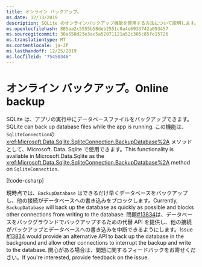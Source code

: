 ```yaml
---
title: オンライン バックアップ。
ms.date: 12/13/2019
description: SQLite のオンラインバックアップ機能を使用する方法について説明します。
ms.openlocfilehash: 885aa2c5555b58deb2551c0a4e6933742a093457
ms.sourcegitcommit: 30a558d23e3ac5a52071121a52c305c85fe15726
ms.translationtype: MT
ms.contentlocale: ja-JP
ms.lasthandoff: 12/25/2019
ms.locfileid: "75450346"
---
```

# <a name="online-backup"></a><span data-ttu-id="14fbd-103">オンライン バックアップ。</span><span class="sxs-lookup"><span data-stu-id="14fbd-103">Online backup</span></span>

<span data-ttu-id="14fbd-104">SQLite は、アプリの実行中にデータベースファイルをバックアップできます。</span><span class="sxs-lookup"><span data-stu-id="14fbd-104">SQLite can back up database files while the app is running.</span></span> <span data-ttu-id="14fbd-105">この機能は、`SqliteConnection`の <xref:Microsoft.Data.Sqlite.SqliteConnection.BackupDatabase%2A> メソッドとして、Microsoft. Data. Sqlite で使用できます。</span><span class="sxs-lookup"><span data-stu-id="14fbd-105">This functionality is available in Microsoft.Data.Sqlite as the <xref:Microsoft.Data.Sqlite.SqliteConnection.BackupDatabase%2A> method on `SqliteConnection`.</span></span>

[!code-csharp[](../../../../samples/snippets/standard/data/sqlite/BackupSample/Program.cs?name=snippet_Backup)]

<span data-ttu-id="14fbd-106">現時点では、`BackupDatabase` はできるだけ早くデータベースをバックアップし、他の接続がデータベースへの書き込みをブロックします。</span><span class="sxs-lookup"><span data-stu-id="14fbd-106">Currently, `BackupDatabase` will back up the database as quickly as possible and blocks other connections from writing to the database.</span></span> <span data-ttu-id="14fbd-107">問題[#13834](https://github.com/aspnet/EntityFrameworkCore/issues/13834)は、データベースをバックグラウンドでバックアップするための代替 API を提供し、他の接続がバックアップとデータベースへの書き込みを中断できるようにします。</span><span class="sxs-lookup"><span data-stu-id="14fbd-107">Issue [#13834](https://github.com/aspnet/EntityFrameworkCore/issues/13834) would provide an alternative API to back up the database in the background and allow other connections to interrupt the backup and write to the database.</span></span> <span data-ttu-id="14fbd-108">関心がある場合は、問題に関するフィードバックをお寄せください。</span><span class="sxs-lookup"><span data-stu-id="14fbd-108">If you're interested, provide feedback on the issue.</span></span>
